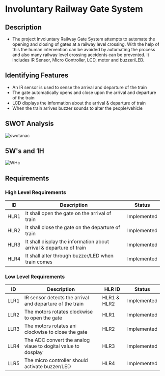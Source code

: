 # Involuntary Railway Gate System

## Description
- The project Involuntary Railway Gate System attempts to automate the opening and closing of gates at a railway level crossing. With the help of this the human intervention can be avoided by automating the process and also many railway level crossing accidents can be prevented. It includes IR Sensor, Micro Controller, LCD, motor and buzzer/LED.
 
## Identifying Features
- An IR sensor is used to sense the arrival and departure of the train
- The gate automatically opens and close upon the arrival and departure of the train
- LCD displays the information about the arrival & departure of train
- When the train arrives buzzer sounds to alter the people/vehicle

## SWOT Analysis

![swotanac](https://user-images.githubusercontent.com/98875082/155748356-33680df4-168e-46d8-824b-deb9ec6d1820.png)

## 5W's and 1H

![WHc](https://user-images.githubusercontent.com/98875082/155748367-ac560f96-fde8-4672-a971-20d8012d03e2.png)

## Requirements
### High Level Requirements
|  ID |    Description   | Status |
|-----|-------------------|--------|
|HLR1|It shall open the gate on the arrival of train| Implemented |
|HLR2|It shall close the gate on the departure of train | Implemented |
|HLR3|It shall display the information about arrival & departure of train| Implemented |
|HLR4|It shall alter through buzzer/LED when train comes| Implemented |

### Low Level Requirements
|  ID |    Description   | HLR ID | Status |
|-----|-------------------|--------|-------|
|LLR1|IR sensor detects the arrival and departure of the train|HLR1 & HLR2| Implemented |
|LLR2|The motors rotates clockwise to open the gate|HLR1| Implemented |
|LLR3|The motors rotates ani clockwise to close the gate|HLR2| Implemented |
|LLR4|The ADC convert the analog vlaue to dogital value to dosplay|HLR3| Implemented |
|LLR5|The micro controller should activate buzzer/LED|HLR4| Implemented |





